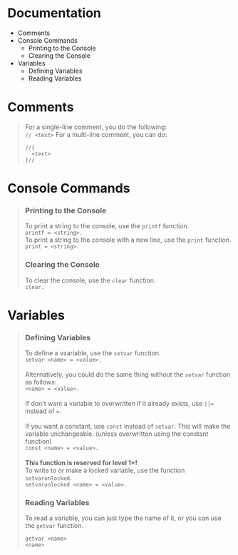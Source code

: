 # Documentation

- Comments
- Console Commands
  - Printing to the Console
  - Clearing the Console
- Variables
  - Defining Variables
  - Reading Variables


# Comments
> For a single-line comment, you do the following:\
> ```// <text>```
> For a multi-line comment, you can do:
> ```
> //{
>   <text>
> }//
> ```

# Console Commands
> ### Printing to the Console
> To print a string to the console, use the `printf` function.\
> ```printf = <string>.```
> \
> To print a string to the console with a new line, use the `print` function.\
> ```print = <string>.```
> ### Clearing the Console
> To clear the console, use the `clear` function.\
> ```clear.```
# Variables
> ### Defining Variables
> To define a vaariable, use the `setvar` function.\
> ```setvar <name> = <value>.```\
> \
> Alternatively, you could do the same thing without the `setvar` function as follows:\
> ```<name> = <value>.```\
> \
> If don't want a variable to overwritten if it already exists, use `||=` instead of `=`.\
> \
> If you want a constant, use `const` instead of `setvar`. This will make the variable unchangeable. (unless overwritten using the constant function)\
> ```const <name> = <value>.```\
> \
> **This function is reserved for level 1+!**\
> To write to or make a locked variable, use the function `setvarunlocked`.\
> ```setvarunlocked <name> = <value>.```
> ### Reading Variables
> To read a variable, you can just type the name of it, or you can use the `getvar` function.
> ```
> getvar <name>
> <name>
> ```